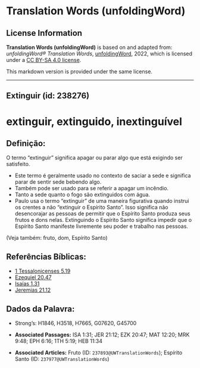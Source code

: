 # Translation Words (unfoldingWord)

## License Information

**Translation Words (unfoldingWord)** is based on and adapted from: _unfoldingWord® Translation Words_, [unfoldingWord](https://unfoldingword.org/utw), 2022, which is licensed under a [CC BY-SA 4.0 license](https://creativecommons.org/licenses/by-sa/4.0/legalcode.en).

This markdown version is provided under the same license.



--------------------------------

## Extinguir (id: 238276)

extinguir, extinguido, inextinguível
====================================

Definição:
----------

O termo “extinguir” significa apagar ou parar algo que está exigindo ser satisfeito.

* Este termo é geralmente usado no contexto de saciar a sede e significa parar de sentir sede bebendo algo.
* Também pode ser usado para se referir a apagar um incêndio.
* Tanto a sede quanto o fogo são extinguidos com água.
* Paulo usa o termo “extinguir” de uma maneira figurativa quando instrui os crentes a não “extinguir o Espírito Santo”. Isso significa não desencorajar as pessoas de permitir que o Espírito Santo produza seus frutos e dons nelas. Extinguindo o Espírito Santo significa impedir que o Espírito Santo manifeste livremente seu poder e trabalho nas pessoas.

(Veja também: fruto, dom, Espírito Santo)

Referências Bíblicas:
---------------------

* [1 Tessalonicenses 5\.19](https://ref.ly/1Thess5:19)
* [Ezequiel 20\.47](https://ref.ly/Ezek20:47)
* [Isaías 1\.31](https://ref.ly/Isa1:31)
* [Jeremias 21\.12](https://ref.ly/Jer21:12)

Dados da Palavra:
-----------------

* Strong’s: H1846, H3518, H7665, G07620, G45700

* **Associated Passages:** ISA 1:31; JER 21:12; EZK 20:47; MAT 12:20; MRK 9:48; EPH 6:16; 1TH 5:19; HEB 11:34
* **Associated Articles:** Fruto (ID: `237893@UWTranslationWords`); Espírito Santo (ID: `237977@UWTranslationWords`)

